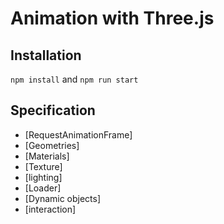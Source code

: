 # Animation with Three.js

## Installation
`npm install` and `npm run start` 
## Specification
- [RequestAnimationFrame]
- [Geometries] 
- [Materials]
- [Texture]
- [lighting]
- [Loader]
- [Dynamic objects]
- [interaction]

